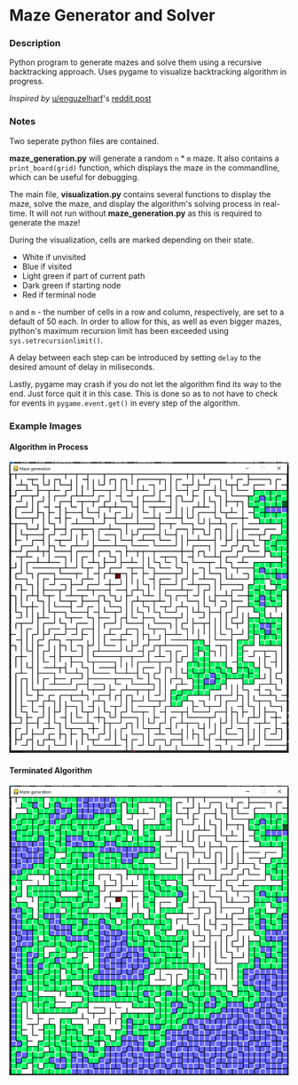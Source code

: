 <h1> Maze Generator and Solver </h1>
<h3>Description</h3>
Python program to generate mazes and solve them using a recursive backtracking approach. Uses pygame to visualize backtracking algorithm in progress. 


_Inspired by_ [u/enguzelharf](https://www.reddit.com/user/Enguzelharf/)'s [reddit post](https://www.reddit.com/r/Python/comments/empp5x/oc_updated_version_of_my_recent_maze_finding/)

<h3>Notes</h3>
Two seperate python files are contained. 

__maze_generation.py__ will generate a random `n` * `m` maze.
It also contains a `print_board(grid)` function, which displays the maze in the commandline, which can be useful for debugging.

The main file, __visualization.py__ contains several functions to display the maze, solve the maze, and display the algorithm's solving process in real-time.
It will not run without __maze_generation.py__ as this is required to generate the maze!

During the visualization, cells are marked depending on their state.
* White if unvisited
* Blue if visited
* Light green if part of current path
* Dark green if starting node
* Red if terminal node

`n` and `m` - the number of cells in a row and column, respectively, are set to a default of 50 each. In order to allow for this, as well as even bigger mazes,
python's maximum recursion limit has been exceeded using `sys.setrecursionlimit()`. 

A delay between each step can be introduced by setting `delay` to the desired amount of delay in miliseconds.

Lastly, pygame may crash if you do not let the algorithm find its way to the end. Just force quit it in this case. This is done so as to not have to check for events in `pygame.event.get()` in every step of the algorithm.

<h3>Example Images</h3>
<h4>Algorithm in Process</h4>

![Algorithm In Progress](https://github.com/jurijw/Maze-Generator-Solver/blob/master/images/example_img1.PNG)

<h4>Terminated Algorithm</h4>

![Terminated algorithm](https://github.com/jurijw/Maze-Generator-Solver/blob/master/images/example_img2.PNG)
